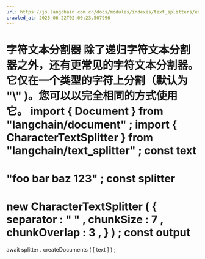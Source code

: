 ```yaml
---
url: https://js.langchain.com.cn/docs/modules/indexes/text_splitters/examples/character
crawled_at: 2025-06-22T02:00:23.507996
---
```


字符文本分割器
除了递归字符文本分割器之外，还有更常见的字符文本分割器。
它仅在一个类型的字符上分割（默认为
"\\"
)。您可以以完全相同的方式使用它。
import
{
Document
}
from
"langchain/document"
;
import
{
CharacterTextSplitter
}
from
"langchain/text_splitter"
;
const
text
=
"foo bar baz 123"
;
const
splitter
=
new
CharacterTextSplitter
(
{
separator
:
" "
,
chunkSize
:
7
,
chunkOverlap
:
3
,
}
)
;
const
output
=
await
splitter
.
createDocuments
(
[
text
]
)
;